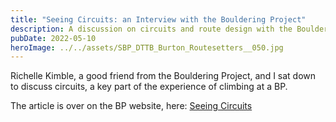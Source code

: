 ```yaml
---
title: "Seeing Circuits: an Interview with the Bouldering Project"
description: A discussion on circuits and route design with the Bouldering Project.
pubDate: 2022-05-10
heroImage: ../../assets/SBP_DTTB_Burton_Routesetters__050.jpg
---
```


Richelle Kimble, a good friend from the Bouldering Project, and I sat down to discuss circuits, a key part of the experience of climbing at a BP.

The article is over on the BP website, here: [Seeing Circuits](https://boulderingproject.com/lab-post/seeing-circuits)



